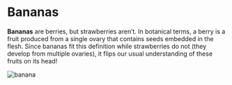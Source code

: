 # Bananas
**Bananas** are berries, but strawberries aren’t. In botanical terms, a berry is a fruit produced from a single ovary that contains seeds embedded in the flesh. Since bananas fit this definition while strawberries do not (they develop from multiple ovaries), it flips our usual understanding of these fruits on its head!

![banana](https://upload.wikimedia.org/wikipedia/commons/8/8a/Banana-Single.jpg)
